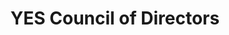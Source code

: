 ---
title: "YES Council of Directors"
draft: false
# page title background image
bg_image: "images/banner.webp"
layout: "compliance"
---